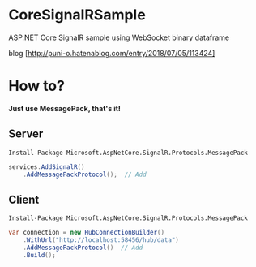 # CoreSignalRSample
ASP.NET Core SignalR sample using WebSocket binary dataframe

blog [http://puni-o.hatenablog.com/entry/2018/07/05/113424]

  
# How to?
  
__Just use MessagePack, that's it!__
  
  
  

## Server

```
Install-Package Microsoft.AspNetCore.SignalR.Protocols.MessagePack
```

```cs:startup.cs
services.AddSignalR()
    .AddMessagePackProtocol();  // Add
```


## Client

```
Install-Package Microsoft.AspNetCore.SignalR.Protocols.MessagePack
```

```cs:startup.cs
var connection = new HubConnectionBuilder()
    .WithUrl("http://localhost:58456/hub/data")
    .AddMessagePackProtocol()  // Add
    .Build();
```
